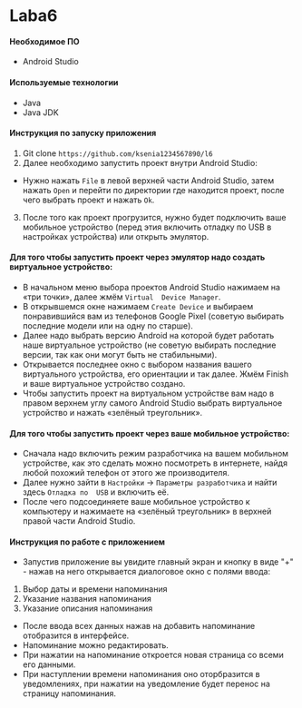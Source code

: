 # Laba6

#### Необходимое ПО
* Android Studio

#### Используемые технологии
* Java
* Java JDK

#### Инструкция по запуску приложения
1. Git clone ````https://github.com/ksenia1234567890/l6````
2. Далее необходимо запустить проект внутри Android Studio:
* Нужно нажать ````File```` в левой верхней части Android Studio, затем нажать ````Open```` и перейти по 
директории где находится проект, после чего выбрать проект и нажать ````Ok````.
3. После того как проект прогрузится, нужно будет подключить ваше мобильное устройство (перед этия 
включить отладку по USB в настройках устройства) или открыть эмулятор.

#### Для того чтобы запустить проект через эмулятор надо создать виртуальное устройство:
* В начальном меню выбора проектов Android Studio нажимаем на «три точки», далее жмём ````Virtual 
Device Manager````.
* В открывшемся окне нажимаем ````Create Device```` и выбираем понравившийся вам из телефонов Google 
Pixel (советую выбирать последние модели или на одну по старше).
* Далее надо выбрать версию Android на которой будет работать наше виртуальное устройство (не советую 
выбирать последние версии, так как они могут быть не стабильными).
* Открывается последнее окно с выбором названия вашего виртуального устройства, его ориентации и так 
далее. Жмём Finish и ваше виртуальное устройство создано.
* Чтобы запустить проект на виртуальном устройстве вам надо в правом верхнем углу самого Android Studio 
выбрать виртуальное устройство и нажать «зелёный треугольник».

#### Для того чтобы запустить проект через ваше мобильное устройство:
* Сначала надо включить режим разработчика на вашем мобильном устройстве, как это сделать можно 
посмотреть в интернете, найдя любой похожий телефон от этого же производителя.
* Далее нужно зайти в ````Настройки```` -> ````Параметры разработчика```` и найти здесь ````Отладка по 
USB```` и включить её.
* После чего подсоединяете ваше мобильное устройство к компьютеру и нажимаете на «зелёный 
треугольник» в верхней правой части Android Studio.

#### Инструкция по работе с приложением
* Запустив приложение вы увидите главный экран и кнопку в виде "+" - нажав на него открывается 
диалоговое окно с полями ввода:
1. Выбор даты и времени напоминания
2. Указание названия напоминания
3. Указание описания напоминания
* После ввода всех данных нажав на добавить напоминание отобразится в интерфейсе.
* Напоминание можно редактировать.
* При нажатии на напоминание откроется новая страница со всеми его данными.
* При наступлении времени напоминания оно оторбразится в уведомлениях, при нажатии на уведомление 
будет перенос на страницу напоминания.
